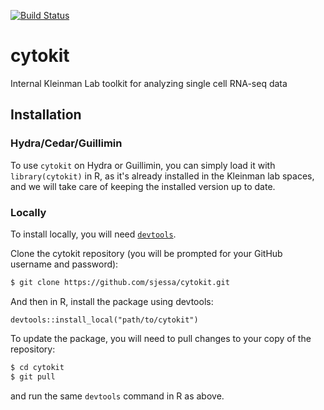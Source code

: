 [![Build Status](https://travis-ci.com/sjessa/cytokit.svg?token=ckZxkx4uN2RZSSwsdpLM&branch=master)](https://travis-ci.com/sjessa/cytokit)

# cytokit
Internal Kleinman Lab toolkit for analyzing single cell RNA-seq data


## Installation

### Hydra/Cedar/Guillimin

To use `cytokit` on Hydra or Guillimin, you can simply load it with `library(cytokit)` in R,
as it's already installed in the Kleinman lab spaces,
and we will take care of keeping the installed version up to date.

### Locally

To install locally, you will need [`devtools`](https://cran.r-project.org/web/packages/devtools/).

Clone the cytokit repository (you will be prompted for your GitHub username and password):
```bash
$ git clone https://github.com/sjessa/cytokit.git
```

And then in R, install the package using devtools:
```
devtools::install_local("path/to/cytokit")
```

To update the package, you will need to pull changes to your copy of the repository:
```bash
$ cd cytokit
$ git pull
```

and run the same `devtools` command in R as above.

<!--
To install locally, you will need to follow a few steps, since the repo is private:

1. Install [`devtools`](https://cran.r-project.org/web/packages/devtools/)
2. Generate a personal access token on Github here: https://github.com/settings/tokens  
    Generate new token > Type in "cytokit" in *Token description* > Tick the checkbox for "repo" > Generate token (green button)
3. Copy the token (it will be a string of letters and numbers, e.g. `abc123`)
4. Install `cytokit` and include the token as an argument:

```r
devtools::install_github("sjessa/cytokit", auth_token = "abc123")

``` -->

